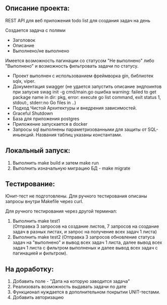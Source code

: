 ## Описание проекта:
REST API для веб приложения todo list для создания задач на день

Создается задача с полями
- Заголовок
- Описание
- Выполнено/не выполнено

Имеется возможность пагинации со статусом "Не выполнено" либо "Выполнено" и возможность фильтровать задачи по статусу.

- Проект выполнен с использованием фреймворка gin, библиотек sqlx, viper.
- Документация swagger (не удается запустить описание эндпоинтов при запуске swag init -g cmd/main.go ошибка warning: failed to get package name in dir: pkg, error: execute go list command, exit status 1, stdout:, stderr:no Go files in ..)
- Подход Чистой Архитектуры и внедрения зависимостей.
- Graceful Shutdown
- База для приложения postgres
- Приложение запускается в docker
- Запросы sql выполнены параметризованными для защиты от SQL-иньекций. Названия таблиц указаны константами.

## Локальный запуск:
1. Выполнить make build и затем make run 
2. Выполнить изначальную миграцию БД - make migrate

## Тестирование:
Юнит-тест не подготовлены. Для ручного тестирования описаны запросы внутри Makefile через curl.

Для ручного тестирования через другой терминал:
1. Выполнить make test1  
(Отправка 3 запросов на создание листов, 7 запросов на создание задач в разных листах, и запрос на получение всех задач 1 листа)
2. Выполнить make test2 
(Отправка 3 запросов обновление статуса задач на "выполнено" и вывод всех задач 1 листа, далее вывод всех задач 1 листа с фильтром выполненых и далее вывод всех задач с пагинацией и фильтром).

## На доработку:

1. Добавить поле - "Дата на которую заводится задача"
2. Реализовать возможность выдавать задачи по дате
3. Функционал нуждается в дополнительном покрытии UNIT-тестами.
4. Добавить авторизацию
